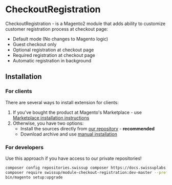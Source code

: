 # CheckoutRegistration

CheckoutRegistration - is a Magento2 module that adds ability to customize
customer registration process at checkout page:

 -  Default mode (No changes to Magento logic)
 -  Guest checkout only
 -  Optional registration at checkout page
 -  Required registration at checkout page
 -  Automatic registration in background

## Installation

### For clients

There are several ways to install extension for clients:

 1. If you've bought the product at Magento's Marketplace - use
    [Marketplace installation instructions](https://docs.magento.com/marketplace/user_guide/buyers/install-extension.html)
 2. Otherwise, you have two options:
    - Install the sources directly from [our repository](https://docs.swissuplabs.com/m2/extensions/checkout-registration/installation/composer/) - **recommended**
    - Download archive and use [manual installation](https://docs.swissuplabs.com/m2/extensions/checkout-registration/installation/manual/)

### For developers

Use this approach if you have access to our private repositories!

```bash
composer config repositories.swissup composer https://docs.swissuplabs.com/packages/
composer require swissup/module-checkout-registration:dev-master --prefer-source
bin/magento setup:upgrade
```
